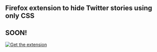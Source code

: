 ## Firefox extension to hide Twitter stories using only CSS

## SOON!
<a href="#">
    <img src="https://i.imgur.com/QDCQvhQ.png" alt="Get the extension">
  </a>
